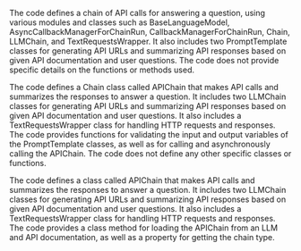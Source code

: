 The code defines a chain of API calls for answering a question, using various modules and classes such as BaseLanguageModel, AsyncCallbackManagerForChainRun, CallbackManagerForChainRun, Chain, LLMChain, and TextRequestsWrapper. It also includes two PromptTemplate classes for generating API URLs and summarizing API responses based on given API documentation and user questions. The code does not provide specific details on the functions or methods used.

The code defines a Chain class called APIChain that makes API calls and summarizes the responses to answer a question. It includes two LLMChain classes for generating API URLs and summarizing API responses based on given API documentation and user questions. It also includes a TextRequestsWrapper class for handling HTTP requests and responses. The code provides functions for validating the input and output variables of the PromptTemplate classes, as well as for calling and asynchronously calling the APIChain. The code does not define any other specific classes or functions.

The code defines a class called APIChain that makes API calls and summarizes the responses to answer a question. It includes two LLMChain classes for generating API URLs and summarizing API responses based on given API documentation and user questions. It also includes a TextRequestsWrapper class for handling HTTP requests and responses. The code provides a class method for loading the APIChain from an LLM and API documentation, as well as a property for getting the chain type.

